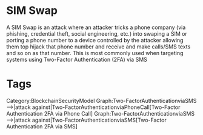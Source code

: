 # SIM Swap

A SIM Swap is an attack where an attacker tricks a phone company (via phishing, credential theft, social engineering, etc.) into swaping a SIM or porting a phone number to a device controlled by the attacker allowing them top hijack that phone number and receive and make calls/SMS texts and so on as that number. This is most commonly used when targeting systems using Two-Factor Authentication (2FA) via SMS

# Tags

Category:BlockchainSecurityModel
Graph:Two-FactorAuthenticationviaSMS -->|attack against|Two-FactorAuthenticationviaPhoneCall[Two-Factor Authentication 2FA via Phone Call]
Graph:Two-FactorAuthenticationviaSMS -->|attack against|Two-FactorAuthenticationviaSMS[Two-Factor Authentication 2FA via SMS]
